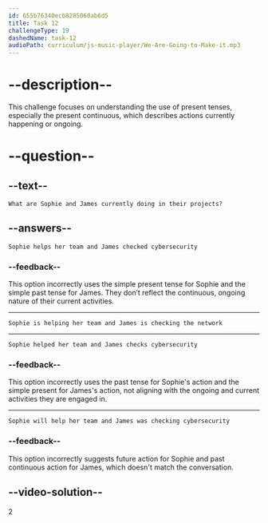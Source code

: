 ```yaml
---
id: 655b76340ecb8285060ab6d5
title: Task 12
challengeType: 19
dashedName: task-12
audioPath: curriculum/js-music-player/We-Are-Going-to-Make-it.mp3
---
```


<!--
AUDIO REFERENCE:
James: Hi Sophie! I'm checking our network for problems. We want to be safe from hackers. I'm using special tools to see where we might have problems, and then I have to fix them.
Sophie: That's important work. I'm helping our team learn how to stay safe online. We're taking some lessons and practicing what to do if someone tries to steal our identity.
-->

# --description--

This challenge focuses on understanding the use of present tenses, especially the present continuous, which describes actions currently happening or ongoing.

# --question--

## --text--

`What are Sophie and James currently doing in their projects?`

## --answers--

`Sophie helps her team and James checked cybersecurity`

### --feedback--

This option incorrectly uses the simple present tense for Sophie and the simple past tense for James. They don’t reflect the continuous, ongoing nature of their current activities.

---

`Sophie is helping her team and James is checking the network`

---

`Sophie helped her team and James checks cybersecurity`

### --feedback--

This option incorrectly uses the past tense for Sophie's action and the simple present for James's action, not aligning with the ongoing and current activities they are engaged in.

---

`Sophie will help her team and James was checking cybersecurity`

### --feedback--

This option incorrectly suggests future action for Sophie and past continuous action for James, which doesn't match the conversation.

## --video-solution--

2
